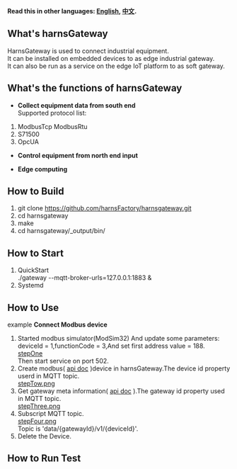 **Read this in other languages: [English](README.md), [中文](README_zh.md).**
## What's harnsGateway

HarnsGateway is used to connect industrial equipment.  
It can be installed on embedded devices to as edge industrial gateway.   
It can also be run as a service on the edge IoT platform to as soft gateway.

## What's the functions of harnsGateway

* **Collect equipment data from south end**  
  Supported protocol list:

1. ModbusTcp ModbusRtu
2. S71500
3. OpcUA

* **Control equipment from north end input**

* **Edge computing**

## How to Build

1. git clone https://github.com/harnsFactory/harnsgateway.git
2. cd harnsgateway
3. make
4. cd harnsgateway/_output/bin/

## How to Start

1. QuickStart</br> ./gateway --mqtt-broker-urls=127.0.0.1:1883 &
2. Systemd

## How to Use

example **Connect Modbus device**

1. Started modbus simulator(ModSim32) And update some parameters: deviceId = 1,functionCode = 3,And set first address
   value = 188.</br>[stepOne](https://postimg.cc/sBFyrN2M) </br>Then start service on port 502.
2. Create modbus( [api doc](apis/create-modbus-device.yaml) )device in harnsGateway.The device id property userd in MQTT topic.</br> [stepTow.png](https://postimg.cc/svYFZdpy)
3. Get gateway meta information( [api doc](apis/gateway.yaml) ).The gateway id property used in MQTT topic.</br> [stepThree.png](https://postimg.cc/GHYxf9zP)
4. Subscript MQTT topic.</br> [stepFour.png](https://postimg.cc/ppTGRwqq) </br>Topic is 'data/{gatewayId}/v1/{deviceId}'.
5. Delete the Device.

## How to Run Test



